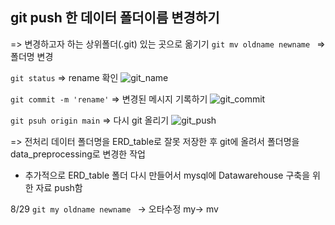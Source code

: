 ## git push 한 데이터 폴더이름 변경하기
=> 변경하고자 하는 상위폴더(.git) 있는 곳으로 옮기기
```git mv oldname newname ```
=> 폴더명 변경

``` git status ```
=> rename 확인
![git_name](file:///D:/SCapture/capture/git_rename.png)



```git commit -m 'rename'```
=> 변경된 메시지 기록하기
![git_commit](file:///D:/SCapture/capture/git_commit.png)

``` git psuh origin main ```
=> 다시 git 올리기
![git_push](file:///D:/SCapture/capture/git_push.png)

=> 전처리 데이터 폴더명을 ERD_table로 잘못 저장한 후 git에 올려서 폴더명을 data_preprocessing로 변경한 작업

* 추가적으로 ERD_table 폴더 다시 만들어서 mysql에 Datawarehouse 구축을 위한 자료 push함

8/29 ```git my oldname newname ``` -> 오타수정 my-> mv